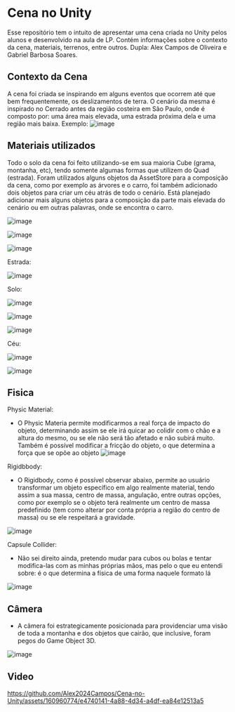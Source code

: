 # Cena no Unity
 Esse repositório tem o intuito de apresentar uma cena criada no Unity pelos alunos e desenvolvido na aula de LP. Contém informações sobre o contexto da cena, materiais, terrenos, entre outros.
 Dupla: Alex Campos de Oliveira e Gabriel Barbosa Soares.

## Contexto da Cena
 A cena foi criada se inspirando em alguns eventos que ocorrem até que bem frequentemente, os deslizamentos de terra. O cenário da mesma é inspirado no Cerrado antes da região costeira em São Paulo, onde é composto por: uma área mais elevada, uma estrada próxima dela e uma região mais baixa. Exemplo:
 ![image](https://github.com/Alex2024Campos/Cena-no-Unity/assets/160960774/b643b91b-97dd-421c-9d3e-6136b3fbfeca)

## Materiais utilizados
 Todo o solo da cena foi feito utilizando-se em sua maioria Cube (grama, montanha, etc), tendo somente algumas formas que utilizem do Quad (estrada). Foram utilizados alguns objetos da AssetStore para a composição da cena, como por exemplo as árvores e o carro, foi também adicionado dois objetos para criar um céu atrás de todo o cenário. Está planejado adicionar mais alguns objetos para a composição da parte mais elevada do cenário ou em outras palavras, onde se encontra o carro.

![image](https://github.com/Alex2024Campos/Cena-no-Unity/assets/160960774/36bfbd26-d696-490e-8e67-fa53dedb8343)

![image](https://github.com/Alex2024Campos/Cena-no-Unity/assets/160960774/8b3cf904-4387-4855-a847-d87ddc4e89d4)

![image](https://github.com/Alex2024Campos/Cena-no-Unity/assets/160960774/5ff43963-902b-4fff-b7c4-8184efb0dea7)


 Estrada: 

 ![image](https://github.com/Alex2024Campos/Cena-no-Unity/assets/160960774/b1442d63-fd81-4503-bfe0-86f359c57e16)

 Solo:

![image](https://github.com/Alex2024Campos/Cena-no-Unity/assets/160960774/763b1f05-2797-4aaa-999f-469e1c1ebe90)

![image](https://github.com/Alex2024Campos/Cena-no-Unity/assets/160960774/49d8aeb5-04ba-400e-b599-7f2a454b9f91)

![image](https://github.com/Alex2024Campos/Cena-no-Unity/assets/160960774/ec987770-e061-495c-82ac-d3deae083532)



 Céu:

![image](https://github.com/Alex2024Campos/Cena-no-Unity/assets/160960774/98edb36f-0276-4d8e-9595-3343fd4c3efc)

![image](https://github.com/Alex2024Campos/Cena-no-Unity/assets/160960774/9c9ac96b-61e8-4138-b182-d8122e2ba6ad)



## Fisica

 Physic Material:
* O Physic Materia permite modificarmos a real força de impacto do objeto, determinando assim se ele irá quicar ao colidir com o chão e a altura do mesmo, ou se ele não será tão afetado e não subirá muito. Também é possível modificar a fricção do objeto, o que determina a força que se opõe ao objeto
![image](https://github.com/Alex2024Campos/Cena-no-Unity/assets/160960774/18904bb6-e721-4bd6-9fcd-fc1fc8c03ebb)


 Rigidbbody:
 * O Rigidbody, como é possível observar abaixo, permite ao usuário transformar um objeto específico em algo realmente material, tendo assim a sua massa, centro de massa, angulação, entre outras opções, como por exemplo se o objeto terá realmente um centro de massa predefinido (tem como alterar por conta própria a região do centro de massa) ou se ele respeitará a gravidade.

![image](https://github.com/Alex2024Campos/Cena-no-Unity/assets/160960774/63e28b39-f2ad-46d5-a2a4-e015403a873f)


Capsule Collider:
 * Não sei direito ainda, pretendo mudar para cubos ou bolas e tentar modifica-las com as minhas próprias mãos, mas pelo o que eu entendi sobre: é o que determina a física de uma forma naquele formato lá


![image](https://github.com/Alex2024Campos/Cena-no-Unity/assets/160960774/72f180ff-1b2a-4410-bb1e-0b071756c471)



## Câmera
 * A câmera foi estrategicamente posicionada para providenciar uma visão de toda a montanha e dos objetos que cairão, que inclusive, foram pegos do Game Object 3D.

![image](https://github.com/Alex2024Campos/Cena-no-Unity/assets/160960774/9744ea83-8edf-455d-b502-fcf40c1eb00a)



## Video


https://github.com/Alex2024Campos/Cena-no-Unity/assets/160960774/e4740141-4a88-4d34-a4df-ea84e12513a5
